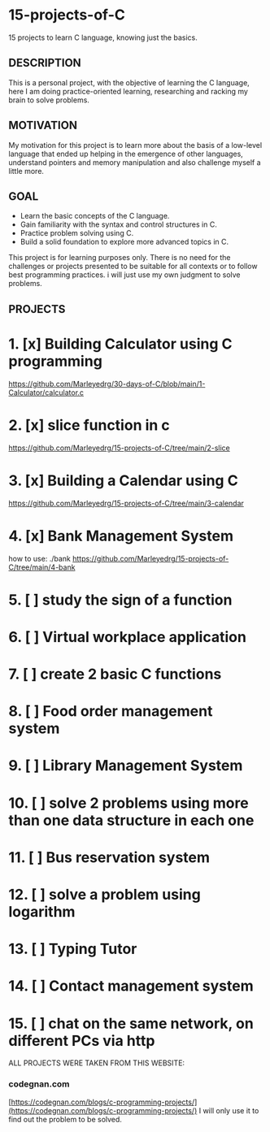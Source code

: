 # 15-projects-of-C
15 projects to learn C language, knowing just the basics.

## DESCRIPTION
This is a personal project, with the objective of learning the C language, here I am doing practice-oriented learning, researching and racking my brain to solve problems.

## MOTIVATION
My motivation for this project is to learn more about the basis of a low-level language that ended up helping in the emergence of other languages, understand pointers and memory manipulation and also challenge myself a little more.

## GOAL
- Learn the basic concepts of the C language.
- Gain familiarity with the syntax and control structures in C.
- Practice problem solving using C.
- Build a solid foundation to explore more advanced topics in C.

This project is for learning purposes only. There is no need for the challenges or projects presented to be suitable for all contexts or to follow best programming practices. i will just use my own judgment to solve problems.

## PROJECTS
# 1. [x] Building Calculator using C programming
https://github.com/Marleyedrg/30-days-of-C/blob/main/1-Calculator/calculator.c
# 2. [x] slice function in c
https://github.com/Marleyedrg/15-projects-of-C/tree/main/2-slice
# 3. [x] Building a Calendar using C 
https://github.com/Marleyedrg/15-projects-of-C/tree/main/3-calendar
# 4. [x] Bank Management System
how to use:
./bank
https://github.com/Marleyedrg/15-projects-of-C/tree/main/4-bank
# 5. [ ] study the sign of a function
# 6. [ ] Virtual workplace application
# 7. [ ] create 2 basic C functions
# 8. [ ] Food order management system
# 9. [ ] Library Management System
# 10. [ ] solve 2 problems using more than one data structure in each one
# 11. [ ] Bus reservation system
# 12. [ ] solve a problem using logarithm
# 13. [ ] Typing Tutor
# 14. [ ] Contact management system 
# 15. [ ] chat on the same network, on different PCs via http

ALL PROJECTS WERE TAKEN FROM THIS WEBSITE:
### codegnan.com
[https://codegnan.com/blogs/c-programming-projects/](https://codegnan.com/blogs/c-programming-projects/)
I will only use it to find out the problem to be solved.



